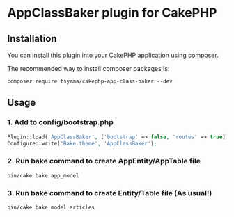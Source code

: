 # AppClassBaker plugin for CakePHP

## Installation

You can install this plugin into your CakePHP application using [composer](http://getcomposer.org).

The recommended way to install composer packages is:

```
composer require tsyama/cakephp-app-class-baker --dev
```

## Usage

### 1. Add to config/bootstrap.php

```php
Plugin::load('AppClassBaker', ['bootstrap' => false, 'routes' => true]);
Configure::write('Bake.theme', 'AppClassBaker');
```

### 2. Run bake command to create AppEntity/AppTable file

```
bin/cake bake app_model
```

### 3. Run bake command to create Entity/Table file (As usual!)

```
bin/cake bake model articles
```